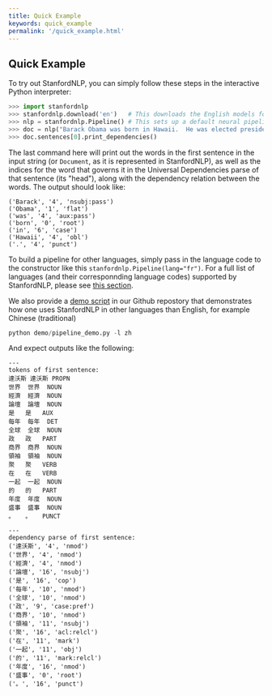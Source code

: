 ```yaml
---
title: Quick Example
keywords: quick_example
permalink: '/quick_example.html'
---
```


## Quick Example

To try out StanfordNLP, you can simply follow these steps in the interactive Python interpreter:

```python
>>> import stanfordnlp
>>> stanfordnlp.download('en')   # This downloads the English models for the neural pipeline
>>> nlp = stanfordnlp.Pipeline() # This sets up a default neural pipeline in English
>>> doc = nlp("Barack Obama was born in Hawaii.  He was elected president in 2008.")
>>> doc.sentences[0].print_dependencies()
```

The last command here will print out the words in the first sentence in the input string (or `Document`, as it is represented in StanfordNLP), as well as the indices for the word that governs it in the Universal Dependencies parse of that sentence (its "head"), along with the dependency relation between the words. The output should look like:

```
('Barack', '4', 'nsubj:pass')
('Obama', '1', 'flat')
('was', '4', 'aux:pass')
('born', '0', 'root')
('in', '6', 'case')
('Hawaii', '4', 'obl')
('.', '4', 'punct')
```

To build a pipeline for other languages, simply pass in the language code to the constructor like this `stanfordnlp.Pipeline(lang="fr")`. For a full list of languages (and their corresponnding language codes) supported by StanfordNLP, please see [this section](#human-languages-supported-by-stanfordnlp).

We also provide a [demo script](https://github.com/stanfordnlp/stanfordnlp/blob/master/demo/pipeline_demo.py) in our Github repostory that demonstrates how one uses StanfordNLP in other languages than English, for example Chinese (traditional)

```python
python demo/pipeline_demo.py -l zh
```

And expect outputs like the following:

```
---
tokens of first sentence:
達沃斯	達沃斯	PROPN
世界	世界	NOUN
經濟	經濟	NOUN
論壇	論壇	NOUN
是	是	AUX
每年	每年	DET
全球	全球	NOUN
政	政	PART
商界	商界	NOUN
領袖	領袖	NOUN
聚	聚	VERB
在	在	VERB
一起	一起	NOUN
的	的	PART
年度	年度	NOUN
盛事	盛事	NOUN
。	。	PUNCT

---
dependency parse of first sentence:
('達沃斯', '4', 'nmod')
('世界', '4', 'nmod')
('經濟', '4', 'nmod')
('論壇', '16', 'nsubj')
('是', '16', 'cop')
('每年', '10', 'nmod')
('全球', '10', 'nmod')
('政', '9', 'case:pref')
('商界', '10', 'nmod')
('領袖', '11', 'nsubj')
('聚', '16', 'acl:relcl')
('在', '11', 'mark')
('一起', '11', 'obj')
('的', '11', 'mark:relcl')
('年度', '16', 'nmod')
('盛事', '0', 'root')
('。', '16', 'punct')
```


